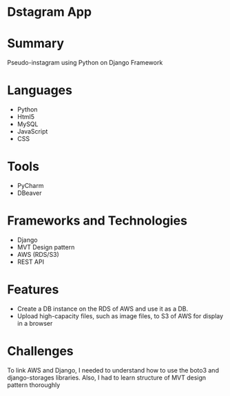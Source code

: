 # Dstagram App

# Summary
Pseudo-instagram using Python on Django Framework

# Languages
* Python
* Html5
* MySQL
* JavaScript
* CSS

# Tools
* PyCharm
* DBeaver

# Frameworks and Technologies
* Django
* MVT Design pattern
* AWS (RDS/S3)
* REST API

# Features
* Create a DB instance on the RDS of AWS and use it as a DB.
* Upload high-capacity files, such as image files, to S3 of AWS for display in a browser

# Challenges
To link AWS and Django, I needed to understand how to use the boto3 and django-storages libraries. Also, I had to learn structure of MVT design pattern thoroughly
